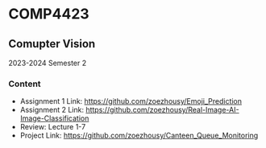 # COMP4423
## Comupter Vision
2023-2024 Semester 2

### Content
- Assignment 1 Link: https://github.com/zoezhousy/Emoji_Prediction
- Assignment 2 Link: https://github.com/zoezhousy/Real-Image-AI-Image-Classification
- Review: Lecture 1-7
- Project Link: https://github.com/zoezhousy/Canteen_Queue_Monitoring